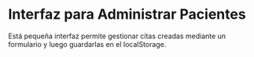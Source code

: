 # Interfaz para Administrar Pacientes

Está pequeña interfaz permite gestionar citas creadas mediante un formulario y luego guardarlas en el localStorage.
